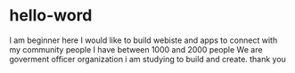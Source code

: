 # hello-word
I am beginner here
I would like to build webiste and apps to connect with my community people
I have between 1000 and 2000 people
We are goverment officer organization
i am studying to build and create.
thank you

